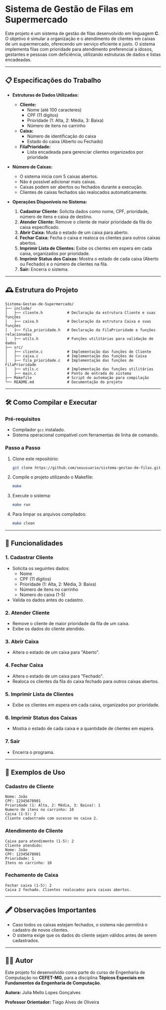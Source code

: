 # Sistema de Gestão de Filas em Supermercado

Este projeto é um sistema de gestão de filas desenvolvido em linguagem **C**. O objetivo é simular a organização e o atendimento de clientes em caixas de um supermercado, oferecendo um serviço eficiente e justo. O sistema implementa filas com prioridade para atendimento preferencial a idosos, gestantes e pessoas com deficiência, utilizando estruturas de dados e listas encadeadas.

---

## 📋 Especificações do Trabalho

- **Estruturas de Dados Utilizadas:**

  - **Cliente:**
    - Nome (até 100 caracteres)
    - CPF (11 dígitos)
    - Prioridade (1: Alta, 2: Média, 3: Baixa)
    - Número de itens no carrinho
  - **Caixa:**
    - Número de identificação do caixa
    - Estado do caixa (Aberto ou Fechado)
  - **FilaPrioridade:**
    - Lista encadeada para gerenciar clientes organizados por prioridade

- **Número de Caixas:**

  - O sistema inicia com 5 caixas abertos.
  - Não é possível adicionar mais caixas.
  - Caixas podem ser abertos ou fechados durante a execução.
  - Clientes de caixas fechados são realocados automaticamente.

- **Operações Disponíveis no Sistema:**
  1. **Cadastrar Cliente:** Solicita dados como nome, CPF, prioridade, número de itens e caixa de destino.
  2. **Atender Cliente:** Remove o cliente de maior prioridade da fila do caixa especificado.
  3. **Abrir Caixa:** Muda o estado de um caixa para aberto.
  4. **Fechar Caixa:** Fecha o caixa e realoca os clientes para outros caixas abertos.
  5. **Imprimir Lista de Clientes:** Exibe os clientes em espera em cada caixa, organizados por prioridade.
  6. **Imprimir Status dos Caixas:** Mostra o estado de cada caixa (Aberto ou Fechado) e o número de clientes na fila.
  7. **Sair:** Encerra o sistema.

---

## 🕰️ Estrutura do Projeto

```
Sistema-Gestao-de-Supermercado/
├── include/
│   ├── cliente.h           # Declaração da estrutura Cliente e suas funções
│   ├── caixa.h             # Declaração da estrutura Caixa e suas funções
│   ├── fila_prioridade.h   # Declaração da FilaPrioridade e funções relacionadas
│   ├── utils.h             # Funções utilitárias para validação de dados
├── src/
│   ├── cliente.c           # Implementação das funções de Cliente
│   ├── caixa.c             # Implementação das funções de Caixa
│   ├── fila_prioridade.c   # Implementação das funções de FilaPrioridade
│   ├── utils.c             # Implementação das funções utilitárias
│   ├── main.c              # Ponto de entrada do sistema
├── Makefile                # Script de automação para compilação
└── README.md               # Documentação do projeto
```

---

## 🛠️ Como Compilar e Executar

### **Pré-requisitos**

- Compilador `gcc` instalado.
- Sistema operacional compatível com ferramentas de linha de comando.

### **Passo a Passo**

1. Clone este repositório:
   ```bash
   git clone https://github.com/seuusuario/sistema-gestao-de-filas.git
   ```
2. Compile o projeto utilizando o Makefile:
   ```bash
   make
   ```
3. Execute o sistema:
   ```bash
   make run
   ```
4. Para limpar os arquivos compilados:
   ```bash
   make clean
   ```

---

## 🚀 Funcionalidades

### **1. Cadastrar Cliente**

- Solicita os seguintes dados:
  - Nome
  - CPF (11 dígitos)
  - Prioridade (1: Alta, 2: Média, 3: Baixa)
  - Número de itens no carrinho
  - Número do caixa (1-5)
- Valida os dados antes do cadastro.

### **2. Atender Cliente**

- Remove o cliente de maior prioridade da fila de um caixa.
- Exibe os dados do cliente atendido.

### **3. Abrir Caixa**

- Altera o estado de um caixa para "Aberto".

### **4. Fechar Caixa**

- Altera o estado de um caixa para "Fechado".
- Realoca os clientes da fila do caixa fechado para outros caixas abertos.

### **5. Imprimir Lista de Clientes**

- Exibe os clientes em espera em cada caixa, organizados por prioridade.

### **6. Imprimir Status dos Caixas**

- Mostra o estado de cada caixa e a quantidade de clientes em espera.

### **7. Sair**

- Encerra o programa.

---

## 📖 Exemplos de Uso

### **Cadastro de Cliente**

```
Nome: João
CPF: 12345678901
Prioridade (1: Alta, 2: Média, 3: Baixa): 1
Numero de itens no carrinho: 10
Caixa (1-5): 2
Cliente cadastrado com sucesso no caixa 2.
```

### **Atendimento de Cliente**

```
Caixa para atendimento (1-5): 2
Cliente atendido:
Nome: João
CPF: 12345678901
Prioridade: 1
Itens no carrinho: 10
```

### **Fechamento de Caixa**

```
Fechar caixa (1-5): 2
Caixa 2 fechado. Clientes realocados para caixas abertos.
```

---

## 🖋️ Observações Importantes

- Caso todos os caixas estejam fechados, o sistema não permitirá o cadastro de novos clientes.
- O sistema exige que os dados do cliente sejam válidos antes de serem cadastrados.

---

## 👨‍💻 Autor

Este projeto foi desenvolvido como parte do curso de Engenharia de Computação no **CEFET-MG**, para a disciplina **Tópicos Especiais em Fundamentos da Engenharia de Computação**.

**Autora:** Julia Mello Lopes Gonçalves

**Professor Orientador:** Tiago Alves de Oliveira
